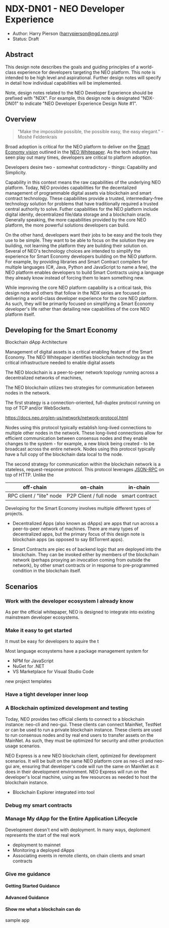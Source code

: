 <!-- markdownlint-enable -->
# NDX-DN01 - NEO Developer Experience

- Author: Harry Pierson (harrypierson@ngd.neo.org)
- Status: Draft

## Abstract

This design note describes the goals and guiding principles of a world-class
experience for developers targeting the NEO platform. This note is intended to
be high level and aspirational. Further design notes will specify in detail how
individual capabilities will be implemented.

Note, design notes related to the NEO Developer Experience should be prefixed with
"NDX". For example, this design note is designated "NDX-DN01" to indicate "NEO
Developer Experience Design Note #1".

## Overview

> "Make the impossible possible, the possible easy, the easy elegant." - Moshé Feldenkrais

Broad adoption is critical for the NEO platform to deliver on the
[Smart Economy vision](https://docs.neo.org/en-us/whitepaper.html#neo-design-goals-smart-economy)
outlined in the [NEO Whitepaper](https://docs.neo.org/en-us/whitepaper.html).
As the tech industry has seen play out many times, developers are critical to platform
adoption.

Developers desire two - somewhat contradictory - things: Capability and Simplicity.

Capability in this context means the raw capabilities of the underlying NEO platform.
Today, NEO provides capabilities for the decentalized management of programmable
digital assets via blockchain and smart contract technology. These capabiliites
provide a trusted, intermediary-free technology solution for problems that have
traditionally required a trusted central authority to solve. Futher capabilities
for the NEO platform include digital idenity, decentralized file/data storage and
a blockchain oracle. Generally speaking, the more capabilities provided by the core
NEO platform, the more powerful solutions developers can build.

On the other hand, developers want their jobs to be easy and the tools they use
to be simple. They want to be able to focus on the solution they are building, not
learning the platform they are building their solution on. Several of NEO's
technology choices are intended to simplify the experience for Smart Economy
developers building on the NEO platform. For example, by providing libraries and
Smart Contract compilers for multiple languages (C#, Java, Python and JavaScript
to name a few), the NEO platform enables developers to build Smart Contracts using
a language they already know instead of forcing them to learn something new.

While improving the core NEO platform capability is a critical task, this design
note and others that follow in the NDX series are focused on delivering a world-class
developer experience for the core NEO platform. As such, they will be primarily
focused on simplifying a Smart Economy developer's life rather than detailing new
capabilities of the core NEO platform itself.

## Developing for the Smart Economy

Blockchain dApp Architecture

Management of digital assets is a critical enabling feature of the Smart Economy.
The NEO Whitepaper identifies blockchain technology as the critical infrastructure
needed to enable digital assets

The NEO blockchain is a peer-to-peer network topology running across a
decentralized networks of machines, 

The NEO blockchain utilizes two strategies for communication between nodes in
the network. 



The first strategy is a connection-oriented, full-duplex protocol running on top
of TCP and/or WebSockets.


https://docs.neo.org/en-us/network/network-protocol.html

 Nodes using this protocol typically
establish long-lived connections to multiple other nodes in the network. These
long-lived connections allow for efficient communication between consensus nodes
and they enable changes to the system - for example, a new block being created -
to be broadcast across the entire network. Nodes using this protocol typically have
a full copy of the blockchain data local to the node. 

The second strategy for communication within the blockchain network is a stateless,
request-response protocol. This protocol leverages [JSON-RPC](https://www.jsonrpc.org/specification)
on top of HTTP. Unlike the 









| off-chain  | on-chain  | in-chain       |
| --         | --        | --             |
| RPC client / "lite" node | P2P Client / full node | smart contract |

Developing for the Smart Economy involves multiple different types of
projects.

- Decentralized Apps (also known as dApps) are apps that run across a
  peer-to-peer network of machines. There are many types of
  decentralized apps, but the primary focus of this design note is
  blockchain apps (as opposed to say BitTorrent apps).

- Smart Contracts are piec es of backend logic that are deployed into
  the blockchain. They can be invoked either by members of the
  blockchain network (perhaps proxying an invocation coming from
  outside the network), by other smart contracts or in response to
  pre-programmed condition in the blockchain itself.

## Scenarios

### Work with the developer ecosystem I already know

As per the official whitepaper, NEO is designed to integrate into existing
mainstream developer ecosystems. 

### Make it easy to get started

It must be easy for developers to aquire the t

Most language ecosystems have a package management system for 

* NPM for JavaScript
* NuGet for .NET
* VS Marketplace for Visual Studio Code


new project templates


### Have a tight developer inner loop

### A Blockchain optimized development and testing

Today, NEO provides two official clients to connect to a blockchain instance:
neo-cli and neo-gui. These clients can connect MainNet, TestNet or can
be used to run a private blockchain instance. These clients are used to
run consensus nodes and by real end users to transfer assets on the
MainNet. As such, they must be optimized for security and other
production usage scenarios.

NEO Express is a new NEO blockchain client, optimized for development
scenarios. It will be built on the same NEO platform core as neo-cli and
neo-gui are, ensuring that developer's code will run the same on MainNet
as it does in their development environment. NEO Express will run on the
developer's local machine, using as few resources as needed to host the
blockchain instance.

* Blockchain Explorer integrated into tool

### Debug my smart contracts

### Manage My dApp for the Entire Application Lifecycle

Development doesn't end with deployment. In many ways, deploment represents the start of the real work

* deployment to mainnet 
* Monitoring a deployed dApps
* Associating events in remote clients, on chain clients and smart contracts

### Give me guidance

#### Getting Started Guidance

#### Advanced Guidance

#### Show me what a blockchain can do

sample app













